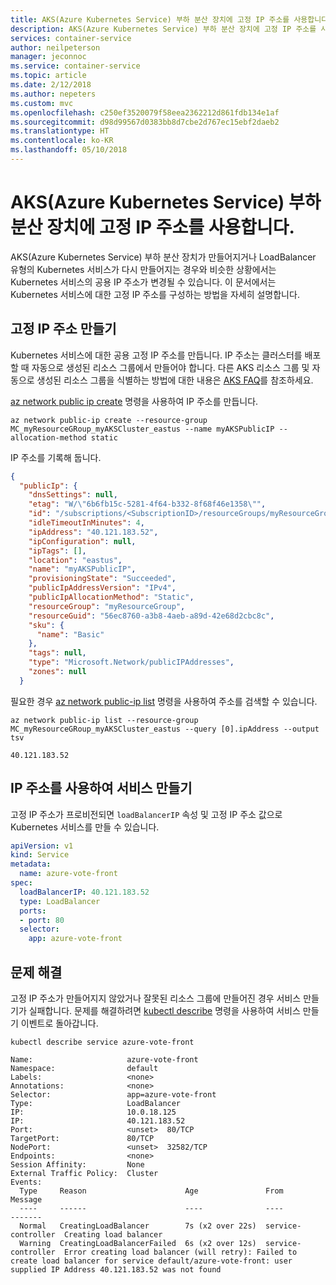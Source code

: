 ```yaml
---
title: AKS(Azure Kubernetes Service) 부하 분산 장치에 고정 IP 주소를 사용합니다.
description: AKS(Azure Kubernetes Service) 부하 분산 장치에 고정 IP 주소를 사용합니다.
services: container-service
author: neilpeterson
manager: jeconnoc
ms.service: container-service
ms.topic: article
ms.date: 2/12/2018
ms.author: nepeters
ms.custom: mvc
ms.openlocfilehash: c250ef3520079f58eea2362212d861fdb134e1af
ms.sourcegitcommit: d98d99567d0383bb8d7cbe2d767ec15ebf2daeb2
ms.translationtype: HT
ms.contentlocale: ko-KR
ms.lasthandoff: 05/10/2018
---
```

# <a name="use-a-static-ip-address-with-the-azure-kubernetes-service-aks-load-balancer"></a>AKS(Azure Kubernetes Service) 부하 분산 장치에 고정 IP 주소를 사용합니다.

AKS(Azure Kubernetes Service) 부하 분산 장치가 만들어지거나 LoadBalancer 유형의 Kubernetes 서비스가 다시 만들어지는 경우와 비슷한 상황에서는 Kubernetes 서비스의 공용 IP 주소가 변경될 수 있습니다. 이 문서에서는 Kubernetes 서비스에 대한 고정 IP 주소를 구성하는 방법을 자세히 설명합니다.

## <a name="create-static-ip-address"></a>고정 IP 주소 만들기

Kubernetes 서비스에 대한 공용 고정 IP 주소를 만듭니다. IP 주소는 클러스터를 배포할 때 자동으로 생성된 리소스 그룹에서 만들어야 합니다. 다른 AKS 리소스 그룹 및 자동으로 생성된 리소스 그룹을 식별하는 방법에 대한 내용은 [AKS FAQ][aks-faq-resource-group]를 참조하세요.

[az network public ip create][az-network-public-ip-create] 명령을 사용하여 IP 주소를 만듭니다.

```azurecli-interactive
az network public-ip create --resource-group MC_myResourceGRoup_myAKSCluster_eastus --name myAKSPublicIP --allocation-method static
```

IP 주소를 기록해 둡니다.

```json
{
  "publicIp": {
    "dnsSettings": null,
    "etag": "W/\"6b6fb15c-5281-4f64-b332-8f68f46e1358\"",
    "id": "/subscriptions/<SubscriptionID>/resourceGroups/myResourceGroup/providers/Microsoft.Network/publicIPAddresses/myAKSPublicIP",
    "idleTimeoutInMinutes": 4,
    "ipAddress": "40.121.183.52",
    "ipConfiguration": null,
    "ipTags": [],
    "location": "eastus",
    "name": "myAKSPublicIP",
    "provisioningState": "Succeeded",
    "publicIpAddressVersion": "IPv4",
    "publicIpAllocationMethod": "Static",
    "resourceGroup": "myResourceGroup",
    "resourceGuid": "56ec8760-a3b8-4aeb-a89d-42e68d2cbc8c",
    "sku": {
      "name": "Basic"
    },
    "tags": null,
    "type": "Microsoft.Network/publicIPAddresses",
    "zones": null
  }
````

 필요한 경우 [az network public-ip list][az-network-public-ip-list] 명령을 사용하여 주소를 검색할 수 있습니다.

```azurecli-interactive
az network public-ip list --resource-group MC_myResourceGRoup_myAKSCluster_eastus --query [0].ipAddress --output tsv
```

```console
40.121.183.52
```

## <a name="create-service-with-ip-address"></a>IP 주소를 사용하여 서비스 만들기

고정 IP 주소가 프로비전되면 `loadBalancerIP` 속성 및 고정 IP 주소 값으로 Kubernetes 서비스를 만들 수 있습니다.

```yaml
apiVersion: v1
kind: Service
metadata:
  name: azure-vote-front
spec:
  loadBalancerIP: 40.121.183.52
  type: LoadBalancer
  ports:
  - port: 80
  selector:
    app: azure-vote-front
```

## <a name="troubleshooting"></a>문제 해결

고정 IP 주소가 만들어지지 않았거나 잘못된 리소스 그룹에 만들어진 경우 서비스 만들기가 실패합니다. 문제를 해결하려면 [kubectl describe][kubectl-describe] 명령을 사용하여 서비스 만들기 이벤트로 돌아갑니다.

```azurecli-interactive
kubectl describe service azure-vote-front
```

```console
Name:                     azure-vote-front
Namespace:                default
Labels:                   <none>
Annotations:              <none>
Selector:                 app=azure-vote-front
Type:                     LoadBalancer
IP:                       10.0.18.125
IP:                       40.121.183.52
Port:                     <unset>  80/TCP
TargetPort:               80/TCP
NodePort:                 <unset>  32582/TCP
Endpoints:                <none>
Session Affinity:         None
External Traffic Policy:  Cluster
Events:
  Type     Reason                      Age               From                Message
  ----     ------                      ----              ----                -------
  Normal   CreatingLoadBalancer        7s (x2 over 22s)  service-controller  Creating load balancer
  Warning  CreatingLoadBalancerFailed  6s (x2 over 12s)  service-controller  Error creating load balancer (will retry): Failed to create load balancer for service default/azure-vote-front: user supplied IP Address 40.121.183.52 was not found
```

<!-- LINKS - External -->
[kubectl-describe]: https://kubernetes-v1-4.github.io/docs/user-guide/kubectl/kubectl_describe/

<!-- LINKS - Internal -->
[aks-faq-resource-group]: faq.md#why-are-two-resource-groups-created-with-aks
[az-network-public-ip-create]: /cli/azure/network/public-ip#az_network_public_ip_create
[az-network-public-ip-list]: /cli/azure/network/public-ip#az_network_public_ip_list
